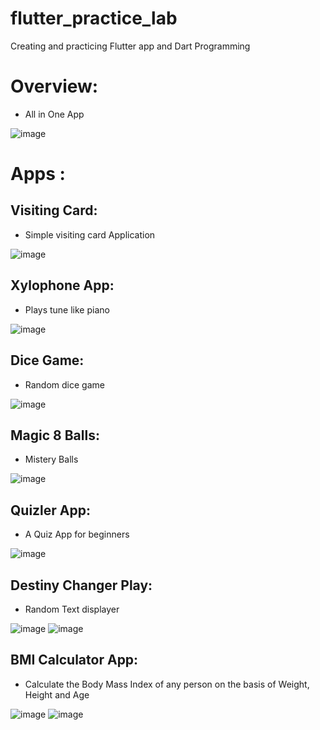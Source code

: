 # flutter_practice_lab
Creating and practicing Flutter app and Dart Programming

# Overview:
- All in One App

![image](https://user-images.githubusercontent.com/39978065/185847471-ca5c6ba5-e644-4ba8-b954-2f4c1ea2ede6.png)

# Apps :
## Visiting Card:
- Simple visiting card Application

![image](https://user-images.githubusercontent.com/39978065/185847513-23b1de85-04ec-4187-a690-6b5639e14ba4.png)

## Xylophone App:
- Plays tune like piano

![image](https://user-images.githubusercontent.com/39978065/185847720-bc289ad6-93c6-45b6-9e88-f28f13675865.png)

## Dice Game:
- Random dice game

![image](https://user-images.githubusercontent.com/39978065/185848480-5e1ee298-d49a-4915-89ca-f615ba023231.png)

## Magic 8 Balls:
- Mistery Balls

![image](https://user-images.githubusercontent.com/39978065/185848524-b07f8758-2b10-40eb-a9df-18cec769a83a.png)

## Quizler App:
- A Quiz App for beginners

![image](https://user-images.githubusercontent.com/39978065/185848645-c2e099c9-da38-4ef2-b4f9-6980fa93678b.png)

## Destiny Changer Play:
- Random Text displayer

![image](https://user-images.githubusercontent.com/39978065/185848681-9fe44aab-a219-4f7b-9d4e-812e3941cd65.png) ![image](https://user-images.githubusercontent.com/39978065/185848873-a6f19e87-fbd4-457c-9e00-61455a3e528c.png)

## BMI Calculator App:
- Calculate the Body Mass Index of any person on the basis of Weight, Height and Age

![image](https://user-images.githubusercontent.com/39978065/185848740-0a474621-2b76-45c8-84d6-a23889c46e1a.png) ![image](https://user-images.githubusercontent.com/39978065/185848785-0c306e92-471b-471d-bdfa-6e3579c65528.png)
